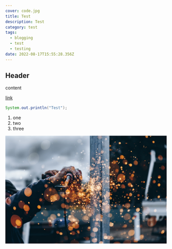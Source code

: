 ```yaml
---
cover: code.jpg
title: Test
description: Test
category: test
tags:
  - blogging
  - test
  - testing
date: 2022-08-17T15:55:28.356Z
---
```

## Header

content

[link](danilo.reinert.com)

```java
System.out.println("Test");
```



1. one
2. two
3. three



![Alt - SEO](../src/assets/images/hello-image-cover.jpg "Title")
